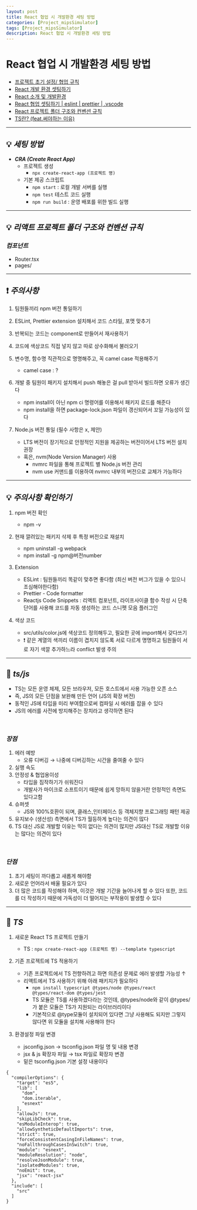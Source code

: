 ```yaml
---
layout: post
title: React 협업 시 개발환경 세팅 방법
categories: [Project_mipsSimulator]
tags: [Project_mipsSimulator]
description: React 협업 시 개발환경 세팅 방법
---
```


# React 협업 시 개발환경 세팅 방법

- [프로젝트 초기 설정/ 협업 규칙](https://snakehips.tistory.com/entry/React-%ED%94%84%EB%A1%9C%EC%A0%9D%ED%8A%B8-%EC%B4%88%EA%B8%B0-%EC%84%A4%EC%A0%95-%ED%98%91%EC%97%85-%EA%B7%9C%EC%B9%99)
- [React 개발 환경 셋팅하기](https://brunch.co.kr/@eight-two-five/15)
- [React 소개 및 개발환경](https://velog.io/@van_lan/React-React-%EC%86%8C%EA%B0%9C-%EB%B0%8F-%EA%B0%9C%EB%B0%9C%ED%99%98%EA%B2%BD)
- [React 협업 셋팅하기 | eslint | prettier | .vscode](https://velog.io/@dishate/react-%ED%98%91%EC%97%85-%EC%85%8B%ED%8C%85%ED%95%98%EA%B8%B0-eslint-prettier-.vscode)
- [React 프로젝트 폴더 구조와 컨벤션 규칙](https://thinkforthink.tistory.com/373)
- [TS란? (feat.써야하는 이유)](https://fomaios.tistory.com/entry/TS-%ED%83%80%EC%9E%85%EC%8A%A4%ED%81%AC%EB%A6%BD%ED%8A%B8TypeScript%EB%9E%80)

<hr>

## 💡 **_세팅 방법_**

- **_CRA (Create React App)_**
  - 프로젝트 생성
    - `npx create-react-app (프로젝트 명)`
  - 기본 제공 스크립트
    - `npm start` : 로컬 개발 서버를 실행
    - `npm test` 테스트 코드 실행
    - `npm run build` : 운영 배포를 위한 빌드 실행

<hr>

## 💡 **_리액트 프로젝트 폴더 구조와 컨벤션 규칙_**

### **_컴포넌트_**

- Router.tsx
- pages/

<hr>

## ❗️ **_주의사항_**

1. 팀원들끼리 npm 버전 통일하기
2. ESLint, Prettier extension 설치해서 코드 스타일, 포맷 맞추기
3. 반복되는 코드는 component로 만들어서 재사용하기
4. 코드에 색상코드 직접 넣지 않고 따로 상수화해서 불러오기
5. 변수명, 함수명 직관적으로 명명해주고, 꼭 camel case 적용해주기

   - camel case : ?

6. 개발 중 팀원이 패키지 설치해서 push 해놓은 걸 pull 받아서 빌드하면 오류가 생긴다

   - npm install이 아닌 npm ci 명령어를 이용해서 패키지 로드를 해준다
   - npm install을 하면 package-lock.json 파일이 갱신되어서 꼬일 가능성이 있다

7. Node.js 버전 통일 (필수 사항은 x, 제안)
   - LTS 버전이 장기적으로 안정적인 지원을 제공하는 버전이어서 LTS 버전 설치 권장
   - 혹은, nvm(Node Version Manager) 사용
     - nvmrc 파일을 통해 프로젝트 별 Node.js 버전 관리
     - nvm use 커맨드를 이용하여 nvmrc 내부의 버전으로 교체가 가능하다

<hr>

## 💡 **_주의사항 확인하기_**

1. npm 버전 확인
   - npm -v
2. 현재 깔려있는 패키지 삭제 후 특정 버전으로 재설치
   - npm uninstall -g webpack
   - npm install -g npm@버전number
3. Extension

   - ESLint : 팀원들끼리 똑같이 맞추면 좋다함 (최신 버전 버그가 있을 수 있으니 조심해야한다함)
   - Prettier - Code formatter
   - Reactjs Code Snippets : 리액트 컴포넌트, 라이프사이클 함수 작성 시 단축 단어를 사용해 코드를 자동 생성하는 코드 스니펫 모음 플러그인

4. 색상 코드
   - src/utils/color.js에 색상코드 정의해두고, 필요한 곳에 import해서 갖다쓰기
   - ❗️ 같은 계열의 색끼리 이름이 겹치지 않도록 서로 다르게 명명하고 팀원들이 서로 자기 색깔 추가하느라 conflict 발생 주의

<hr>

## 🧐 **_ts/js_**

- TS는 모든 운영 체제, 모든 브라우저, 모든 호스트에서 사용 가능한 오픈 소스
- 즉, JS의 모든 단점을 보완해 만든 언어 (JS의 확장 버전)
- 동적인 JS에 타입을 미리 부여함으로써 컴파일 시 에러를 잡을 수 있다
- JS의 에러를 사전에 방지해주는 장치라고 생각하면 된다

<br>

### **_장점_**

1. 에러 예방
   - 오류 디버깅 → 나중에 디버깅하는 시간을 줄여줄 수 있다
2. 실행 속도
3. 안정성 & 협업용이성
   - 타입을 짐작하기가 쉬워진다
   - 개발사가 마이크로 소프트이기 때문에 쉽게 망하지 않을거란 안정적인 측면도 있다고함
4. 슈퍼셋
   - JS와 100%호환이 되며, 클래스,인터페이스 등 객체지향 프로그래밍 패턴 제공
5. 유지보수 (생산성) 측면에서 TS가 월등하게 높다는 의견이 많다
6. TS 대신 JS로 개발할 이유는 딱히 없다는 의견이 많지만 JS대신 TS로 개발할 이유는 많다는 의견이 있다

<br>

### **_단점_**

1. 초기 세팅이 까다롭고 새롭게 해야함
2. 새로운 언어라서 배울 필요가 있다
3. 더 많은 코드를 작성해야 하며, 이것은 개발 기간을 늘어나게 할 수 있다 또한, 코드를 더 작성하기 때문에 가독성이 더 떨어지는 부작용이 발생할 수 있다

<hr>

## 🧐 **_TS_**

1. 새로운 React TS 프로젝트 만들기
   - TS : `npx create-react-app (프로젝트 명) --template typescript`
2. 기존 프로젝트에 TS 적용하기

   - 기존 프로젝트에서 TS 전향하려고 하면 의존성 문제로 에러 발생할 가능성 ↑
   - 리액트에서 TS 사용하기 위해 아래 패키지가 필요하다
     - `npm install typescript @types/node @types/react @types/react-dom @types/jest`
     - TS 모듈은 TS를 사용하겠다라는 것인데, @types/node와 같이 @types/가 붙은 모듈은 TS가 지원되는 라이브러리이다
     - 기본적으로 @type모듈이 설치되어 있다면 그냥 사용해도 되지만 그렇지 않다면 위 모듈을 설치해 사용해야 한다

3. 환경설정 파일 변경
   - jsconfig.json → tsconfig.json 파일 명 및 내용 변경
   - jsx & js 확장자 파일 → tsx 파일로 확장자 변경
   - 밑은 tsconfig.json 기본 설정 내용이다

```
{
  "compilerOptions": {
    "target": "es5",
    "lib": [
      "dom",
      "dom.iterable",
      "esnext"
    ],
    "allowJs": true,
    "skipLibCheck": true,
    "esModuleInterop": true,
    "allowSyntheticDefaultImports": true,
    "strict": true,
    "forceConsistentCasingInFileNames": true,
    "noFallthroughCasesInSwitch": true,
    "module": "esnext",
    "moduleResolution": "node",
    "resolveJsonModule": true,
    "isolatedModules": true,
    "noEmit": true,
    "jsx": "react-jsx"
  },
  "include": [
    "src"
  ]
}
```

